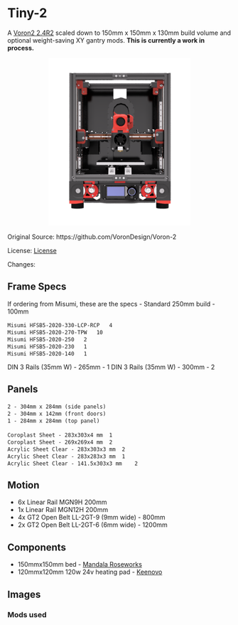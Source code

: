 # Tiny-2
A [Voron2 2.4R2](https://vorondesign.com/voron2.4) scaled down to 150mm x 150mm x 130mm build volume and optional weight-saving XY gantry mods. **This is currently a work in process.**
<p align="center">
  <img src="images/Tiny-2-render.png">
</p>
Original Source: https://github.com/VoronDesign/Voron-2

License: [License](./LICENSE.txt)

Changes:

## Frame Specs

If ordering from Misumi, these are the specs - Standard 250mm build - 100mm

```
Misumi HFSB5-2020-330-LCP-RCP	4
Misumi HFSB5-2020-270-TPW	10
Misumi HFSB5-2020-250	2
Misumi HFSB5-2020-230	1
Misumi HFSB5-2020-140	1
```
DIN 3 Rails (35mm W) - 265mm - 1
DIN 3 Rails (35mm W) - 300mm - 2


## Panels

```
2 - 304mm x 284mm (side panels)
2 - 304mm x 142mm (front doors)
1 - 284mm x 284mm (top panel)

Coroplast Sheet - 283x303x4 mm	1
Coroplast Sheet - 269x269x4 mm	2
Acrylic Sheet Clear - 283x303x3 mm	2
Acrylic Sheet Clear - 283x283x3 mm	1
Acrylic Sheet Clear - 141.5x303x3 mm	2
```

## Motion
- 6x Linear Rail MGN9H 200mm
- 1x Linear Rail MGN12H 200mm
- 4x GT2 Open Belt LL-2GT-9 (9mm wide) - 800mm
- 2x GT2 Open Belt LL-2GT-6 (6mm wide) - 1200mm


## Components
- 150mmx150mm bed - [Mandala Roseworks](https://www.mandalaroseworks.com/shop/tiny-t)
- 120mmx120mm 120w 24v heating pad - [Keenovo](https://keenovo.store/collections/standard-keenovo-silicone-heaters/products/keenovo-square-silicone-heater-3d-printer-build-plate-heatbed-heating-pad?variant=38120586870970)


## Images


### Mods used

